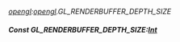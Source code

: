 _[opengl](../../modules/opengl/opengl-module.md):[opengl](../../modules/opengl/opengl-module.md).GL\_RENDERBUFFER\_DEPTH\_SIZE_
##### Const GL\_RENDERBUFFER\_DEPTH\_SIZE:[Int](../../modules/wonkey/wonkey-types-int.md)
